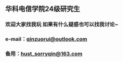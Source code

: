 ## 华科电信学院24级研究生
### 欢迎大家找我玩    如果有什么疑惑也可以找我讨论~
### e-mail：qinzuorui@outlook.com
### 备用：hust_sorryqin@163.com
